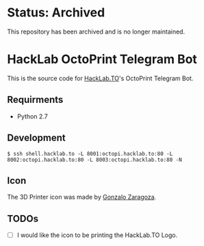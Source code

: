 # Status: Archived

This repository has been archived and is no longer maintained.

# HackLab OctoPrint Telegram Bot

This is the source code for [HackLab.TO](https://hacklab.to/)'s OctoPrint Telegram Bot. 

## Requirments

* Python 2.7

## Development

```
$ ssh shell.hacklab.to -L 8001:octopi.hacklab.to:80 -L 8002:octopi.hacklab.to:80 -L 8003:octopi.hacklab.to:80 -N
```

## Icon

The 3D Printer icon was made by [Gonzalo Zaragoza](https://thenounproject.com/term/3d-printer/76478).

## TODOs

- [ ] I would like the icon to be printing the HackLab.TO Logo.
